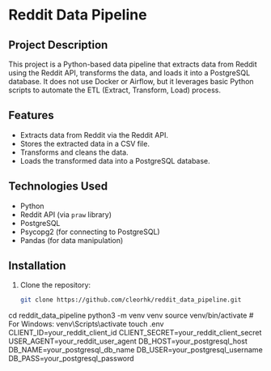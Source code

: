 # Reddit Data Pipeline
## Project Description
This project is a Python-based data pipeline that extracts data from Reddit using the Reddit API, transforms the data, and loads it into a PostgreSQL database. It does not use Docker or Airflow, but it leverages basic Python scripts to automate the ETL (Extract, Transform, Load) process.
## Features
- Extracts data from Reddit via the Reddit API.
- Stores the extracted data in a CSV file.
- Transforms and cleans the data.
- Loads the transformed data into a PostgreSQL database.
## Technologies Used
- Python
- Reddit API (via `praw` library)
- PostgreSQL
- Psycopg2 (for connecting to PostgreSQL)
- Pandas (for data manipulation)
## Installation

1. Clone the repository:
   ```bash
   git clone https://github.com/cleorhk/reddit_data_pipeline.git
cd reddit_data_pipeline
python3 -m venv venv
source venv/bin/activate  # For Windows: venv\Scripts\activate
touch .env
CLIENT_ID=your_reddit_client_id
CLIENT_SECRET=your_reddit_client_secret
USER_AGENT=your_reddit_user_agent
DB_HOST=your_postgresql_host
DB_NAME=your_postgresql_db_name
DB_USER=your_postgresql_username
DB_PASS=your_postgresql_password
